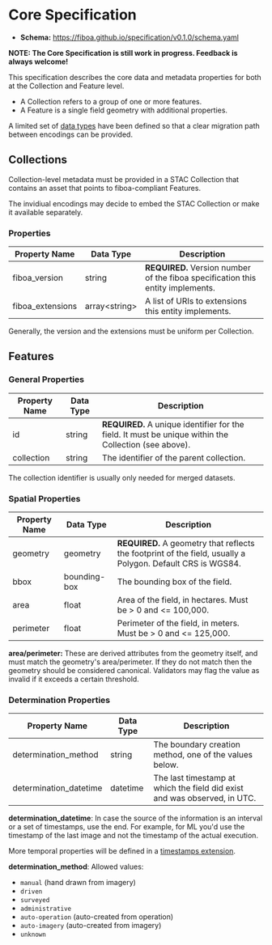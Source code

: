 # Core Specification

- **Schema:** <https://fiboa.github.io/specification/v0.1.0/schema.yaml>

**NOTE: The Core Specification is still work in progress. Feedback is always welcome!**

This specification describes the core data and metadata properties for both at the
Collection and Feature level.

- A Collection refers to a group of one or more features.
- A Feature is a single field geometry with additional properties.

A limited set of [data types](https://github.com/fiboa/schema/blob/v0.1.0/datatypes.md)
have been defined so that a clear migration path between encodings can be provided.

## Collections

Collection-level metadata must be provided in a STAC Collection that contains an
asset that points to fiboa-compliant Features.

The invidiual encodings may decide to embed the STAC Collection or make it available separately.

### Properties

| Property Name    | Data Type      | Description |
| ---------------- | -------------- | ----------- |
| fiboa_version    | string         | **REQUIRED.** Version number of the fiboa specification this entity implements. |
| fiboa_extensions | array\<string> | A list of URIs to extensions this entity implements. |

Generally, the version and the extensions must be uniform per Collection.

## Features

### General Properties

| Property Name | Data Type | Description |
| ------------- | --------- | ----------- |
| id            | string    | **REQUIRED.** A unique identifier for the field. It must be unique within the Collection (see above). |
| collection    | string    | The identifier of the parent collection. |

The collection identifier is usually only needed for merged datasets.

### Spatial Properties

| Property Name | Data Type    | Description |
| ------------- | ------------ | ----------- |
| geometry      | geometry     | **REQUIRED.** A geometry that reflects the footprint of the field, usually a Polygon. Default CRS is WGS84. |
| bbox          | bounding-box | The bounding box of the field. |
| area          | float        | Area of the field, in hectares. Must be > 0 and <= 100,000. |
| perimeter     | float        | Perimeter of the field, in meters. Must be > 0 and <= 125,000. |

**area/perimeter:** These are derived attributes from the geometry itself,
and must match the geometry's area/perimeter. If they do not match then the
geometry should be considered canonical.
Validators may flag the value as invalid if it exceeds a certain threshold.

### Determination Properties

| Property Name          | Data Type | Description                                                  |
| ---------------------- | --------- | ------------------------------------------------------------ |
| determination_method   | string    | The boundary creation method, one of the values below.       |
| determination_datetime | datetime  | The last timestamp at which the field did exist and was observed, in UTC. |

**determination_datetime**: In case the source of the information is an
interval or a set of timestamps, use the end.
For example, for ML you'd use the timestamp of the last image and not the
timestamp of the actual execution.

More temporal properties will be defined in a [timestamps extension](https://github.com/fiboa/extensions/issues/1).

**determination_method**: Allowed values:
- `manual` (hand drawn from imagery)
- `driven`
- `surveyed`
- `administrative`
- `auto-operation` (auto-created from operation)
- `auto-imagery` (auto-created from imagery)
- `unknown`
